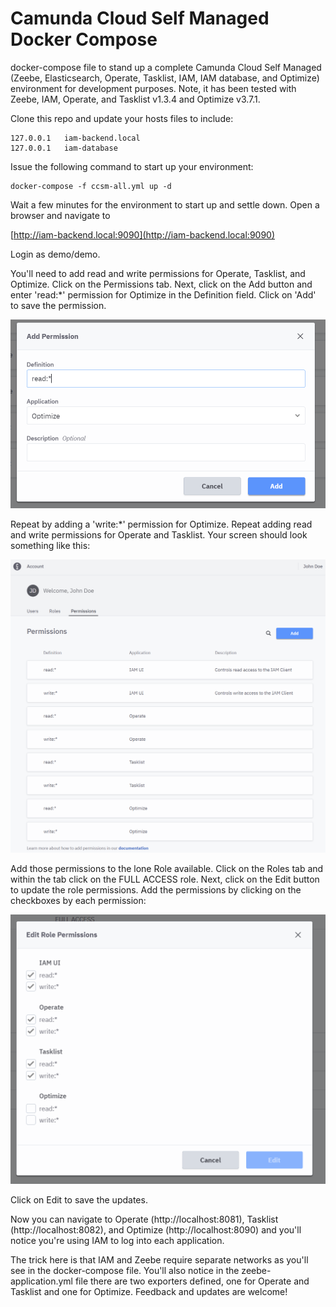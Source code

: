 # Camunda Cloud Self Managed Docker Compose
docker-compose file to stand up a complete Camunda Cloud Self Managed (Zeebe, Elasticsearch, Operate, Tasklist, IAM, IAM database, and Optimize) environment for development purposes. Note, it has been tested with Zeebe, IAM, Operate, and Tasklist v1.3.4 and Optimize v3.7.1.

Clone this repo and update your hosts files to include:

```
127.0.0.1	iam-backend.local
127.0.0.1	iam-database
```

Issue the following command to start up your environment:

```
docker-compose -f ccsm-all.yml up -d
```

Wait a few minutes for the environment to start up and settle down. Open a browser and navigate to 

[http://iam-backend.local:9090](http://iam-backend.local:9090)

Login as demo/demo.

You'll need to add read and write permissions for Operate, Tasklist, and Optimize. Click on the Permissions tab. Next, click on the Add button and enter 'read:*' permission for Optimize in the Definition field. Click on 'Add' to save the permission.

![](./images/permission.PNG)

Repeat by adding a 'write:*' permission for Optimize.
Repeat adding read and write permissions for Operate and Tasklist. Your screen should look something like this:

![](./images/permissions.PNG)

Add those permissions to the lone Role available. Click on the Roles tab and within the tab click on the FULL ACCESS role. Next, click on the Edit button to update the role permissions. Add the permissions by clicking on the checkboxes by each permission:


![](./images/edit.PNG)

Click on Edit to save the updates.

Now you can navigate to Operate (http://localhost:8081), Tasklist (http://localhost:8082), and Optimize (http://localhost:8090) and you'll notice you're using IAM to log into each application.

The trick here is that IAM and Zeebe require separate networks as you'll see in the docker-compose file. You'll also notice in the zeebe-application.yml file there are two exporters defined, one for Operate and Tasklist and one for Optimize. Feedback and updates are welcome!
